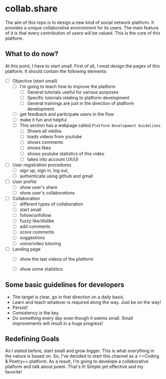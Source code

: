 # collab.share

The aim of this repo is to design a new kind of social network platform. It provides a unique collaborative environment for its users. The main feature of it is that every contribution of users will be valued. This is the core of this platform. 

## What to do now?
At this point, I have to start small. First of all, I must design the pages of this platform. It should contain the following elements:

- [ ] Objective (start small) 
    - [ ] I'm going to teach how to improve the platform
        - [ ] General tutorials useful for various purposes
        - [ ] Specific tutorials relating to platform development
        - [ ] General trainings are just in the direction of platform development.
    - [ ] get feedback and participate users in the flow
    - [ ] make it fun and helpful
    - [ ] This section has a webpage called `Platform Development Guidelines`
        - [ ] Shows all viedos
        - [ ] loads videos from youtube
        - [ ] shows comments
        - [ ] shows likes
        - [ ] shows youtube statistics of this video
        - [ ] takes into account UX/UI
    
- [ ] User registration procedures
    - [ ] sign up, sign in, log out, 
    - [ ] authenticate using github and gmail

- [ ] User profile
    - [ ] show user's share
    - [ ] show user's collaborations

- [ ] Collaboration
    - [ ] different types of collaboration
    - [ ] start small
    - [ ] follow/unfollow
    - [ ] fuzzy like/dislike
    - [ ] add comments
    - [ ] score comments
    - [ ] suggestions
    - [ ] voice/video tutoring

- [ ] Landing page
    - [ ] show the last videos of the platform
    - [ ] show some statistics


## Some basic guidelines for developers
- The target is clear, go in that direction on a daily basis.
- Learn and teach whatever is required along the way. Just be on the way!
- Persist!
- Consistency is the key.
- Do something every day even though it seems small. Small improvements will result in a huge progress!

## Redefining Goals
As I stated before, start small and grow bigger. This is what everything in the nature is based on. So, I've decided to start this channel as a ==Coding & Poetry== platform. As a result, I'm going to develope a collaborative platform and talk about poem. That's it!
Simple yet effective and my favorite!




